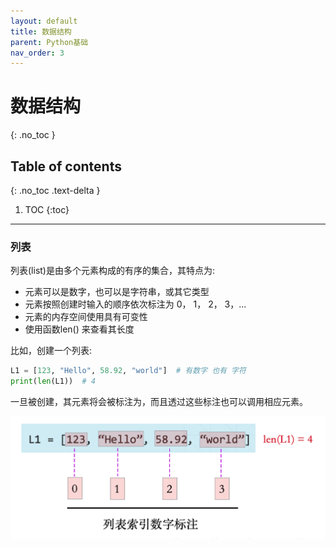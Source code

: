 ```yaml
---
layout: default
title: 数据结构
parent: Python基础
nav_order: 3
---
```


# 数据结构
{: .no_toc }

## Table of contents
{: .no_toc .text-delta }

1. TOC
{:toc}

---

### 列表

列表(list)是由多个元素构成的有序的集合，其特点为:
- 元素可以是数字，也可以是字符串，或其它类型
- 元素按照创建时输入的顺序依次标注为 0， 1， 2， 3，...
- 元素的内存空间使用具有可变性
- 使用函数len() 来查看其长度

比如，创建一个列表:
```python
L1 = [123, "Hello", 58.92, "world"]  # 有数字 也有 字符
print(len(L1))  # 4
```
一旦被创建，其元素将会被标注为，而且透过这些标注也可以调用相应元素。

<img src="/images/listIndex.png" width="800" />
